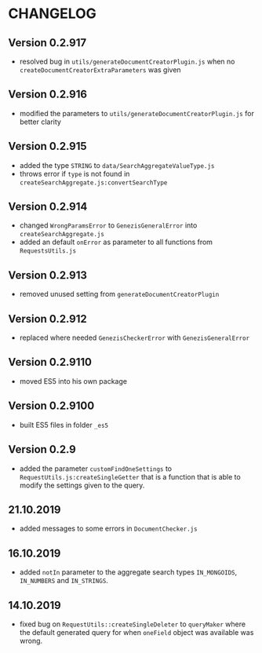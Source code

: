# CHANGELOG

## Version 0.2.917

- resolved bug in `utils/generateDocumentCreatorPlugin.js` when no `createDocumentCreatorExtraParameters` was given

## Version 0.2.916

- modified the parameters to `utils/generateDocumentCreatorPlugin.js` for better clarity

## Version 0.2.915

- added the type `STRING` to `data/SearchAggregateValueType.js`
- throws error if `type` is not found in `createSearchAggregate.js:convertSearchType`

## Version 0.2.914

- changed `WrongParamsError` to `GenezisGeneralError` into `createSearchAggregate.js`
- added an default `onError` as parameter to all functions from `RequestsUtils.js`

## Version 0.2.913

- removed unused setting from `generateDocumentCreatorPlugin`

## Version 0.2.912

- replaced where needed `GenezisCheckerError` with `GenezisGeneralError`

## Version 0.2.9110

- moved ES5 into his own package

## Version 0.2.9100

- built ES5 files in folder `_es5`

## Version 0.2.9

- added the parameter `customFindOneSettings` to `RequestUtils.js:createSingleGetter` that is a function that is able to modify the settings given to the query.

## 21.10.2019

- added messages to some errors in `DocumentChecker.js`

## 16.10.2019

- added `notIn` parameter to the aggregate search types `IN_MONGOIDS`, `IN_NUMBERS` and `IN_STRINGS`.

## 14.10.2019

- fixed bug on `RequestUtils::createSingleDeleter` to `queryMaker` where the default generated query for when `oneField`
object was available was wrong.
